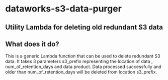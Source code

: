 # dataworks-s3-data-purger

## Utility Lambda for deleting old redundant S3 data

## What does it do?

This is a generic Lambda function that can be used to delete redundant S3 data.
It takes 3 parameters s3_prefix representing the location of data , num_of_retention_days and data product.
Data processed successfully and older than num_of_retention_days will be deleted from location s3_prefix.

